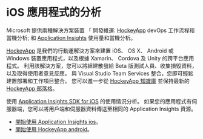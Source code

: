 <properties
    pageTitle="iOS 應用程式的分析 | Microsoft Azure"
    description="分析 iOS 應用程式的使用情況和效能。"
    services="application-insights"
    documentationCenter="ios"
    authors="alancameronwills"
    manager="douge"/>

<tags
    ms.service="application-insights"
    ms.workload="tbd"
    ms.tgt_pltfrm="ibiza"
    ms.devlang="na"
    ms.topic="get-started-article"
    ms.date="11/17/2015"
    ms.author="awills"/>

# iOS 應用程式的分析

Microsoft 提供兩種解決方案裝置 「 開發維運: [HockeyApp](http://hockeyapp.net/) devOps 工作流程和當機分析; 和 [Application Insights](app-insights-overview.md) 使用量和當機分析。

[HockeyApp](http://hockeyapp.net/) 是我們的行動運解決方案來建置 iOS、 OS X、 Android 或 Windows 裝置應用程式，以及根據 Xamarin、 Cordova 及 Unity 的跨平台應用程式。 利用該解決方案，您可以將組建散發給 Beta 版測試人員、收集損毀資料，以及取得使用者意見反應。 與 Visual Studio Team Services 整合，您即可輕鬆建置部署和工作項目整合。 您可以進一步從 [HockeyApp 知識庫](http://support.hockeyapp.net/kb) 並保持最新的 [HockeyApp 部落格](http://hockeyapp.net/blog/)。


使用 [Application Insights SDK for iOS](https://github.com/Microsoft/ApplicationInsights-iOS) 的使用情況分析。 如果您的應用程式有伺服器端，您可以將用戶端和伺服器資料傳送至相同的 Application Insights 資源。


* [開始使用 Application Insights ios](https://github.com/Microsoft/ApplicationInsights-iOS)。
* [開始使用 HockeyApp android](http://support.hockeyapp.net/kb/client-integration-ios-mac-os-x/hockeyapp-for-ios)。


